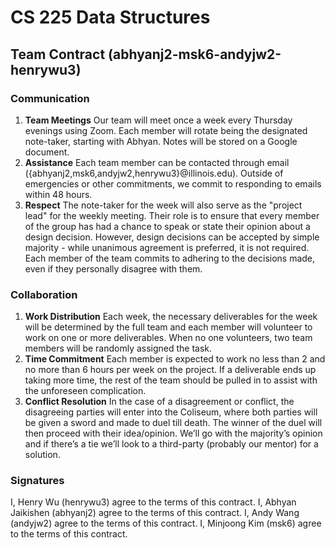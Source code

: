 # CS 225 Data Structures

## Team Contract (abhyanj2-msk6-andyjw2-henrywu3)

### Communication

1. **Team Meetings** Our team will meet once a week every Thursday evenings using Zoom.
   Each member will rotate being the designated note-taker, starting with Abhyan. Notes will be stored on a Google document.
2. **Assistance** Each team member can be contacted through email ({abhyanj2,msk6,andyjw2,henrywu3}@illinois.edu). Outside of emergencies or other commitments, we commit to responding to emails within 48 hours.
3. **Respect** The note-taker for the week will also serve as the "project lead" for the weekly meeting. Their role is to ensure that every member of the group has had a chance to speak or state their opinion about a design decision. However, design decisions can be accepted by simple majority - while unanimous agreement is preferred, it is not required. Each member of the team commits to adhering to the decisions made, even if they personally disagree with them.

### Collaboration

1. **Work Distribution** Each week, the necessary deliverables for the week will be determined by the full team and each member will volunteer to work on one or more deliverables. When no one volunteers, two team members will be randomly assigned the task.
2. **Time Commitment** Each member is expected to work no less than 2 and no more than 6 hours per week on the project. If a deliverable ends up taking more time, the rest of the team should be pulled in to assist with the unforeseen complication.
3. **Conflict Resolution**
In the case of a disagreement or conflict, the disagreeing parties will enter into the Coliseum, where both parties will be given a sword and made to duel till death. The winner of the duel will then proceed with their idea/opinion. We’ll go with the majority’s opinion and if there’s a tie we’ll look to a third-party (probably our mentor) for a solution. 

### Signatures
I, Henry Wu (henrywu3) agree to the terms of this contract.
I, Abhyan Jaikishen (abhyanj2) agree to the terms of this contract.
I, Andy Wang (andyjw2) agree to the terms of this contract.
I, Minjoong Kim (msk6) agree to the terms of this contract. 
